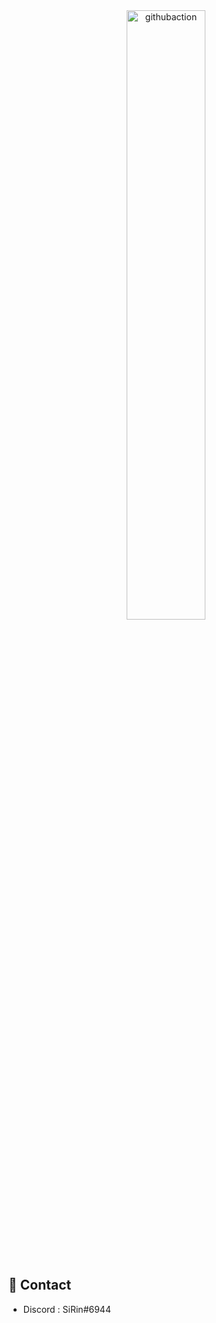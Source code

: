 <br/>
<br/>

<p align="center">
<img src="https://cdn.linkpy.kr/sirin/title.png" width="50%" alt="githubaction"/>
</p>

<br/>
<br/>


## 💬 Contact
- Discord : SiRin#6944
